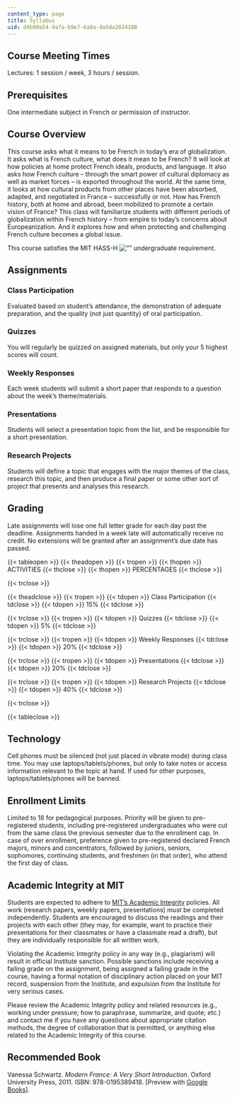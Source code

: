 ```yaml
---
content_type: page
title: Syllabus
uid: d4b90a54-9a7a-b9e7-6a0a-9a5da2024188
---
```


Course Meeting Times
--------------------

Lectures: 1 session / week, 3 hours / session.

Prerequisites
-------------

One intermediate subject in French or permission of instructor.

Course Overview
---------------

This course asks what it means to be French in today’s era of globalization. It asks what is French culture, what does it mean to be French? It will look at how policies at home protect French ideals, products, and language. It also asks how French culture – through the smart power of cultural diplomacy as well as market forces – is exported throughout the world. At the same time, it looks at how cultural products from other places have been absorbed, adapted, and negotiated in France – successfully or not. How has French history, both at home and abroad, been mobilized to promote a certain vision of France? This class will familiarize students with different periods of globalization within French history – from empire to today’s concerns about Europeanization. And it explores how and when protecting and challenging French culture becomes a global issue.

This course satisfies the MIT HASS-H ![””](/images/educator/icon-question-hass-h.png) undergraduate requirement.

Assignments
-----------

### Class Participation

Evaluated based on student’s attendance, the demonstration of adequate preparation, and the quality (not just quantity) of oral participation.

### Quizzes

You will regularly be quizzed on assigned materials, but only your 5 highest scores will count.

### Weekly Responses

Each week students will submit a short paper that responds to a question about the week’s theme/materials.

### Presentations

Students will select a presentation topic from the list, and be responsible for a short presentation.

### Research Projects

Students will define a topic that engages with the major themes of the class, research this topic, and then produce a final paper or some other sort of project that presents and analyses this research.

Grading
-------

Late assignments will lose one full letter grade for each day past the deadline. Assignments handed in a week late will automatically receive no credit. No extensions will be granted after an assignment’s due date has passed.

{{< tableopen >}}
{{< theadopen >}}
{{< tropen >}}
{{< thopen >}}
ACTIVITIES
{{< thclose >}}
{{< thopen >}}
PERCENTAGES
{{< thclose >}}

{{< trclose >}}

{{< theadclose >}}
{{< tropen >}}
{{< tdopen >}}
Class Participation
{{< tdclose >}}
{{< tdopen >}}
15%
{{< tdclose >}}

{{< trclose >}}
{{< tropen >}}
{{< tdopen >}}
Quizzes
{{< tdclose >}}
{{< tdopen >}}
5%
{{< tdclose >}}

{{< trclose >}}
{{< tropen >}}
{{< tdopen >}}
Weekly Responses
{{< tdclose >}}
{{< tdopen >}}
20%
{{< tdclose >}}

{{< trclose >}}
{{< tropen >}}
{{< tdopen >}}
Presentations
{{< tdclose >}}
{{< tdopen >}}
20%
{{< tdclose >}}

{{< trclose >}}
{{< tropen >}}
{{< tdopen >}}
Research Projects
{{< tdclose >}}
{{< tdopen >}}
40%
{{< tdclose >}}

{{< trclose >}}

{{< tableclose >}}

Technology
----------

Cell phones must be silenced (not just placed in vibrate mode) during class time. You may use laptops/tablets/phones, but only to take notes or access information relevant to the topic at hand. If used for other purposes, laptops/tablets/phones will be banned.

Enrollment Limits
-----------------

Limited to 18 for pedagogical purposes. Priority will be given to pre-registered students, including pre-registered undergraduates who were cut from the same class the previous semester due to the enrollment cap. In case of over enrollment, preference given to pre-registered declared French majors, minors and concentrators, followed by juniors, seniors, sophomores, continuing students, and freshmen (in that order), who attend the first day of class.

Academic Integrity at MIT
-------------------------

Students are expected to adhere to [MIT’s Academic Integrity](http://integrity.mit.edu) policies. All work (research papers, weekly papers, presentations) must be completed independently. Students are encouraged to discuss the readings and their projects with each other (they may, for example, want to practice their presentations for their classmates or have a classmate read a draft), but they are individually responsible for all written work.

Violating the Academic Integrity policy in any way (e.g., plagiarism) will result in official Institute sanction. Possible sanctions include receiving a failing grade on the assignment, being assigned a failing grade in the course, having a formal notation of disciplinary action placed on your MIT record, suspension from the Institute, and expulsion from the Institute for very serious cases.

Please review the Academic Integrity policy and related resources (e.g., working under pressure; how to paraphrase, summarize, and quote; etc.) and contact me if you have any questions about appropriate citation methods, the degree of collaboration that is permitted, or anything else related to the Academic Integrity of this course.

Recommended Book
----------------

Vanessa Schwartz. _Modern France: A Very Short Introduction_. Oxford University Press, 2011. ISBN: 978-0195389418. \[Preview with [Google Books](https://books.google.com/books?id=BgazcbT50owC&printsec=frontcover&source=gbs_ge_summary_r&cad=0#v=onepage&q&f=false)\].